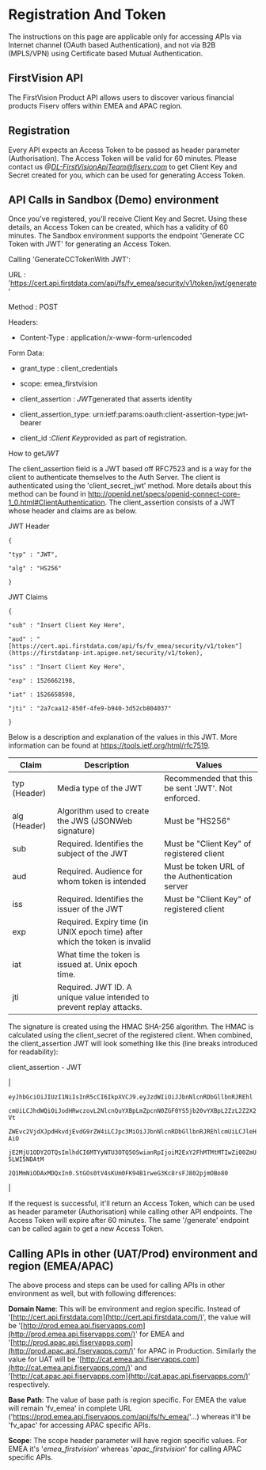 Registration And Token
======================

The instructions on this page are applicable only for accessing APIs via Internet channel (OAuth based Authentication), and not via B2B (MPLS/VPN) using Certificate based Mutual Authentication.

FirstVision API
---------------

The FirstVision Product API allows users to discover various financial products Fiserv offers within EMEA and APAC region.

Registration
-------------

Every API expects an Access Token to be passed as header parameter (Authorisation). The Access Token will be valid for 60 minutes. Please contact us *@DL-FirstVisionApiTeam@fiserv.com* to get Client Key and Secret created for you, which can be used for generating Access Token.

API Calls in Sandbox (Demo) environment
---------------------------------------

Once you've registered, you'll receive Client Key and Secret. Using these details, an Access Token can be created, which has a validity of 60 minutes. The Sandbox environment supports the endpoint 'Generate CC Token with JWT' for generating an Access Token.

Calling 'GenerateCCTokenWith JWT':

URL : 'https://cert.api.firstdata.com/api/fs/fv_emea/security/v1/token/jwt/generate'

Method : POST

Headers:

- Content-Type : application/x-www-form-urlencoded

Form Data:

- grant_type : client_credentials

- scope: emea_firstvision

- client_assertion : *JWT*generated that asserts identity

- client_assertion_type: urn:ietf:params:oauth:client-assertion-type:jwt-bearer

- client_id :*Client Key*provided as part of registration.

How to get*JWT*

The client_assertion field is a JWT based off RFC7523 and is a way for the client to authenticate themselves to the Auth Server. The client is authenticated using the 'client_secret_jwt' method. More details about this method can be found in <http://openid.net/specs/openid-connect-core-1_0.html#ClientAuthentication>. The client_assertion consists of a JWT whose header and claims are as below.

JWT Header

`{`

`"typ" : "JWT",`

`"alg" : "HS256"`

`}`

JWT Claims

`{`

`"sub" : "Insert Client Key Here",`

`"aud" : "[https://cert.api.firstdata.com/api/fs/fv_emea/security/v1/token"](https://firstdatanp-int.apigee.net/security/v1/token),`

`"iss" : "Insert Client Key Here",`

`"exp" : 1526662198,`

`"iat" : 1526658598,`

`"jti" : "2a7caa12-850f-4fe9-b940-3d52cb804037"`

`}`

Below is a description and explanation of the values in this JWT. More information can be found at <https://tools.ietf.org/html/rfc7519>.

| Claim        | Description                                                                 | Values                                             |
|--------------|-----------------------------------------------------------------------------|----------------------------------------------------|
| typ (Header) | Media type of the JWT                                                       | Recommended that this be sent 'JWT'. Not enforced. |
| alg (Header) | Algorithm used to create the JWS (JSONWeb signature)                        | Must be "HS256"                                    |
| sub          | Required. Identifies the subject of the JWT                                 | Must be "Client Key" of registered client          |
| aud          | Required. Audience for whom token is intended                               | Must be token URL of the Authentication server     |
| iss          | Required. Identifies the issuer of the JWT                                  | Must be "Client Key" of registered client          |
| exp          | Required. Expiry time (in UNIX epoch time) after which the token is invalid |                                                    |
| iat          | What time the token is issued at. Unix epoch time.                          |                                                    |
| jti          | Required. JWT ID. A unique value intended to prevent replay attacks.        |                                                    |

The signature is created using the HMAC SHA-256 algorithm. The HMAC is calculated using the client_secret of the registered client. When combined, the client_assertion JWT will look something like this (line breaks introduced for readability):

client_assertion - JWT

|

`eyJhbGciOiJIUzI1NiIsInR5cCI6IkpXVCJ9.eyJzdWIiOiJJbnNlcnRDbGllbnRJREhl`

`cmUiLCJhdWQiOiJodHRwczovL2NlcnQuYXBpLmZpcnN0ZGF0YS5jb20vYXBpL2ZzL2Z2X2Vt`

`ZWEvc2VjdXJpdHkvdjEvdG9rZW4iLCJpc3MiOiJJbnNlcnRDbGllbnRJREhlcmUiLCJleHAiO`

`jE2MjU1ODY2OTQsImlhdCI6MTYyNTU3OTQ5OSwianRpIjoiM2ExY2FhMTMtMTIwZi00ZmU5LWI5NDAtM`

`2Q1MmNiODAxMDQxIn0.StGOs0tV4sKUm0FK94B1rweG3Kc8rsFJ802pjmOBo80`

|

If the request is successful, it'll return an Access Token, which can be used as header parameter (Authorisation) while calling other API endpoints. The Access Token will expire after 60 minutes. The same '/generate' endpoint can be called again to get a new Access Token.

Calling APIs in other (UAT/Prod) environment and region (EMEA/APAC)
-------------------------------------------------------------------

The above process and steps can be used for calling APIs in other environment as well, but with following differences:

**Domain Name**: This will be environment and region specific. Instead of '[http://cert.api.firstdata.com](http://cert.api.firstdata.com/)', the value will be '[http://prod.emea.api.fiservapps.com](http://prod.emea.api.fiservapps.com/)' for EMEA and '[http://prod.apac.api.fiservapps.com](http://prod.apac.api.fiservapps.com/)' for APAC in Production. Similarly the value for UAT will be '[http://cat.emea.api.fiservapps.com](http://cat.emea.api.fiservapps.com/)' and '[http://cat.apac.api.fiservapps.com](http://cat.apac.api.fiservapps.com/)' respectively.

**Base Path**: The value of base path is region specific. For EMEA the value will remain 'fv_emea' in complete URL ('https://prod.emea.api.fiservapps.com/api/fs/fv_emea/'...) whereas it'll be 'fv_apac' for accessing APAC specific APIs.

**Scope**: The scope header parameter will have region specific values. For EMEA it's '*emea_firstvision*' whereas '*apac_firstvision*' for calling APAC specific APIs.
